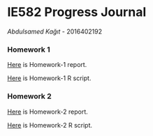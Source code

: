 # IE582 Progress Journal

_Abdulsamed Kağıt_ - 2016402192

### Homework 1

[Here](files/HW-1.html) is Homework-1  report.

[Here](files/Full_R_Code_HW_1.R) is Homework-1 R script.

### Homework 2

[Here](files/HW-2.html) is Homework-2  report.

[Here](files/Full_R_Code_HW_2.R) is Homework-2 R script.